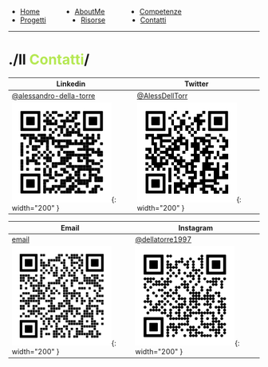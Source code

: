 <link rel="stylesheet" type="text/css" href="style.css">
<style>
.link-menu {
    float: left;
    margin-right: 5em;
}
ul{
overflow: hidden;
}
img{
    width: 200;
    height: 200;
}
strong{
  color: #b5e853
}
</style>

<ul>
  <li class="link-menu">
    <a href="/">Home</a>
  </li>
  <li class="link-menu">
    <a href="/aboutme">AboutMe</a>
  </li>
  <li class="link-menu">
    <a href="/competenze">Competenze</a>
  </li>
  <li class="link-menu">
    <a href="/progetti">Progetti</a>
  </li>
  <li class="link-menu">
    <a href="/risorse">Risorse</a>
  </li>
  <li class="link-menu">
    <a href="/contatti">Contatti</a>
  </li>
</ul>

---

# ./ll **Contatti**/

| Linkedin | Twitter |
|----------|---------|
| [@alessandro-della-torre](http://www.linkedin.com/in/alessandro-della-torre) | [@AlessDellTorr](https://twitter.com/AlessDellTorr) |
| ![Linkedin](./images/linkedin_black.svg){: width="200" } | ![Twitter](./images/twitter.svg){: width="200" }  |

| Email | Instagram |
|-----------|-------|
|  [email](mailto:alessandro.dellatorre@protonmail.com) | [@dellatorre1997](https://www.instagram.com/dellatorre1997/) |
| ![Email](./images/email.svg){: width="200" } | ![Instagram](./images/instagram.svg){: width="200" } |
